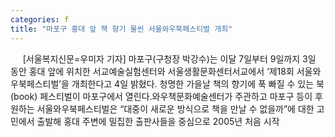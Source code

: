 ```yaml
---
categories: f
title: "마포구 홍대 앞 책 향기 물씬 서울와우북페스티벌 개최"
---
```

&nbsp;&nbsp;&nbsp;&nbsp; [서울복지신문=우미자 기자] 마포구(구청장 박강수)는 이달 7일부터 9일까지 3일 동안 홍대 앞에 위치한 서교예술실험센터와 서울생활문화센터서교에서 ‘제18회 서울와우북페스티벌’을 개최한다고 4일 밝혔다. 청명한 가을날 책의 향기에 푹 빠질 수 있는 북(book) 페스티벌이 마포구에서 열린다.와우책문화예술센터가 주관하고 마포구 등이 후원하는 서울와우북페스티벌은 “대중이 새로운 방식으로 책을 만날 수 없을까”에 대한 고민에서 출발해 홍대 주변에 밀집한 출판사들을 중심으로 2005년 처음 시작